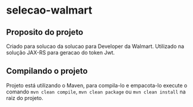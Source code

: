 # selecao-walmart

## Proposito do projeto

Criado para solucao da solucao para Developer da Walmart. 
Utilizado na solução JAX-RS para geracao do token Jwt.

## Compilando o projeto

Projeto está utilizando o Maven, para compila-lo e empacota-lo execute o comando
`mvn clean compile`, `mvn clean package` ou `mvn clean install` na raiz do projeto.

## 
